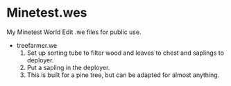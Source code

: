 # Minetest.wes
My Minetest World Edit .we files for public use. 
*  treefarmer.we
    1.  Set up sorting tube to filter wood and leaves to chest and saplings to deployer.
    2.  Put a sapling in the deployer.
    3.  This is built for a pine tree, but can be adapted for almost anything.
